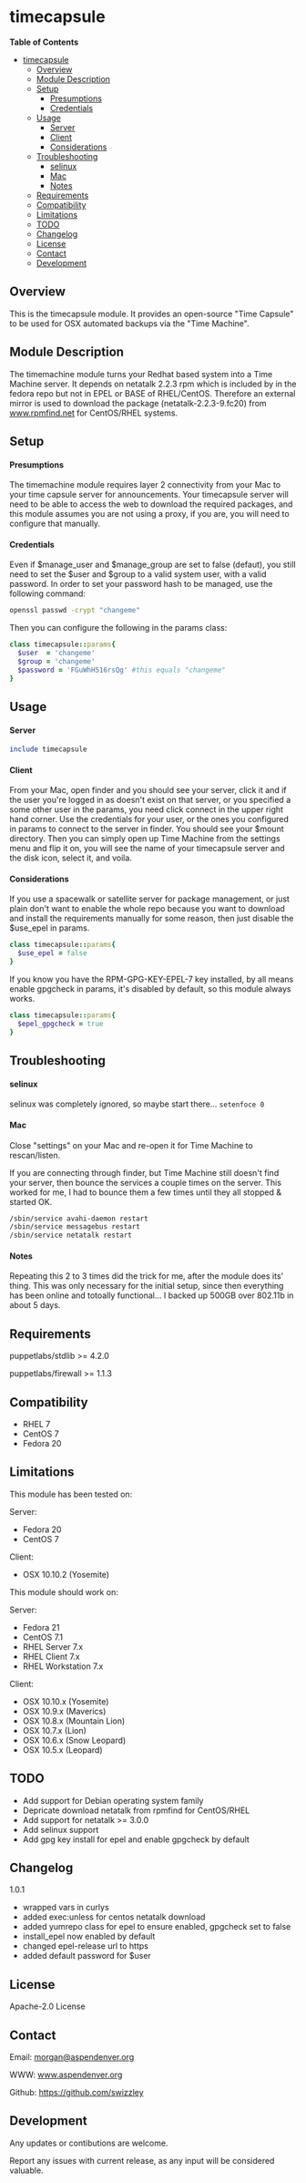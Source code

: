 # timecapsule #

**Table of Contents**
- [timecapsule](#timecapsule)
    - [Overview](#overview)
    - [Module Description](#module-description)
    - [Setup](#setup)
    	- [Presumptions](#presumptions)
    	- [Credentials](#credentials)
    - [Usage](#usage)
    	- [Server](#server)
    	- [Client](#client)
    	- [Considerations](#considerations)
    - [Troubleshooting](#troubleshooting)
    	- [selinux](#selinux)
    	- [Mac](#mac)
    	- [Notes](#notes)
    - [Requirements](#requirements)
    - [Compatibility](#compatibility)
    - [Limitations](#limitations)
    - [TODO](#todo)
    - [Changelog](#changelog)
    - [License](#license)
    - [Contact](#contact)
    - [Development](#development)

## Overview ##

This is the timecapsule module. It provides an open-source "Time Capsule" to be
used for OSX automated backups via the "Time Machine".


## Module Description ##

The timemachine module turns your Redhat based system into a Time Machine server.
It depends on netatalk 2.2.3 rpm which is included by in the fedora repo but not
in EPEL or BASE of RHEL/CentOS. Therefore an external mirror is used to download 
the package (netatalk-2.2.3-9.fc20) from www.rpmfind.net for CentOS/RHEL systems.


## Setup ##

#### Presumptions ####

The timemachine module requires layer 2 connectivity from your Mac to your time
capsule server for announcements. Your timecapsule server will need to be able 
to access the web to download the required packages, and this module assumes
you are not using a proxy, if you are, you will need to configure that manually.


#### Credentials ####

Even if $manage_user and $manage_group are set to false (defaut), you still need
to set the $user and $group to a valid system user, with a valid password. In
order to set your password hash to be managed, use the following command:
```bash
openssl passwd -crypt "changeme"
```

Then you can configure the following in the params class:
```ruby
class timecapsule::params{
  $user  = 'changeme'
  $group = 'changeme'
  $password = 'FGuWhH516rsQg' #this equals "changeme" 
}
```


## Usage ##

#### Server ####
```ruby
include timecapsule
```

#### Client ####

From your Mac, open finder and you should see your server, click it and if the
user you're logged in as doesn't exist on that server, or you specified a some
other user in the params, you need click connect in the upper right hand corner.
Use the credentials for your user, or the ones you configured in params to 
connect to the server in finder. You should see your $mount directory. Then you
can simply open up Time Machine from the settings menu and flip it on, you will
see the name of your timecapsule server and the disk icon, select it, and voila.


#### Considerations ####

If you use a spacewalk or satellite server for package management, or just plain
don't want to enable the whole repo because you want to download and install the
requirements manually for some reason, then just disable the $use_epel in params.

```ruby
class timecapsule::params{
  $use_epel = false
}
```

If you know you have the RPM-GPG-KEY-EPEL-7 key installed, by all means enable 
gpgcheck in params, it's disabled by default, so this module always works.

```ruby
class timecapsule::params{
  $epel_gpgcheck = true
}
```


## Troubleshooting ##

#### selinux ####

selinux was completely ignored, so maybe start there...
`setenfoce 0`


#### Mac ####

Close "settings" on your Mac and re-open it for Time Machine to rescan/listen. 

If you are connecting through finder, but Time Machine still doesn't find your
server, then bounce the services a couple times on the server. This worked for 
me, I had to bounce them a few times until they all stopped & started OK.

```bash
/sbin/service avahi-daemon restart
/sbin/service messagebus restart
/sbin/service netatalk restart
```


#### Notes ####

Repeating this 2 to 3 times did the trick for me, after the module does its' 
thing. This was only necessary for the initial setup, since then everything has
been online and totoally functional... I backed up 500GB over 802.11b in about 
5 days.  


## Requirements ##

puppetlabs/stdlib >= 4.2.0 

puppetlabs/firewall >= 1.1.3 


## Compatibility ##

  * RHEL 7
  * CentOS 7
  * Fedora 20


## Limitations ##

This module has been tested on:

Server: 
  - Fedora 20
  - CentOS 7 

Client: 
  - OSX 10.10.2 (Yosemite)

This module should work on:

Server: 
  - Fedora 21
  - CentOS 7.1
  - RHEL Server 7.x
  - RHEL Client 7.x
  - RHEL Workstation 7.x 
	
Client: 
  - OSX 10.10.x (Yosemite)
  - OSX 10.9.x  (Maverics)
  - OSX 10.8.x  (Mountain Lion)
  - OSX 10.7.x  (Lion)
  - OSX 10.6.x  (Snow Leopard)
  - OSX 10.5.x  (Leopard)
	 

## TODO ##

  * Add support for Debian operating system family
  * Depricate download netatalk from rpmfind for CentOS/RHEL
  * Add support for netatalk >= 3.0.0
  * Add selinux support
  * Add gpg key install for epel and enable gpgcheck by default
 
  
## Changelog ##

1.0.1 
  - wrapped vars in curlys
  - added exec:unless for centos netatalk download
  - added yumrepo class for epel to ensure enabled, gpgcheck set to false
  - install_epel now enabled by default
  - changed epel-release url to https
  - added default password for $user 


## License ##

Apache-2.0 License


## Contact ##

Email:  morgan@aspendenver.org

WWW:    www.aspendenver.org

Github: https://github.com/swizzley


## Development ##

Any updates or contibutions are welcome.

Report any issues with current release, as any input will be considered valuable.
